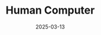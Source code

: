 ---  
layout: startup_page  
title: "Human Computer"  
id: "humancomputer.io"  
permalink: "/humancomputerhumancomputer.io03132025/"  
website: "https://humancomputer.io/"  
funding_round: "Seed"  
funding_amount: "$5.7M"  
investors: "Makers Fund, a16z, Belinda Johnson"  
about: "Human Computer is an independent game studio developing premium indie games that combine high production value with efficient development. Founded by tech and games executives, the company aims to create rewarding interactive experiences built on technical excellence and creative vision. They are focused on developing new IPs and experimenting with gameplay mechanics for consoles, PC, and mobile devices."  
markets: "Gaming"  
hq: "San Francisco, California, United States"  
founded_year: "2020"  
linkedin: "https://www.linkedin.com/company/hu-co"  
twitter: "https://twitter.com/humancomputerco"  
instagram: ""  
facebook: ""  
crunchbase: "https://www.crunchbase.com/organization/human-computer"  
pitchbook: "https://pitchbook.com/profiles/company/680916-61"  

date_display: "13-Mar-2025"  
date: "2025-03-13"

# SEO Optimization  
meta_title: "Human Computer - Seed Funding ($5.7M)"  
meta_description: "Human Computer, Human Computer is an independent game studio developing premium indie games that combine high production value with efficient development. Founded by ..."  
meta_keywords: "Human Computer, Gaming, Seed funding"  
canonical_url: "https://startup.projectstartups.com/humancomputerhumancomputer.io03132025/"  
---